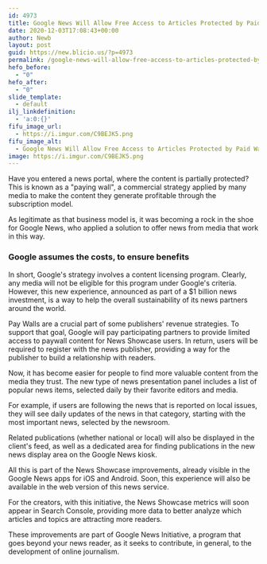 ```yaml
---
id: 4973
title: Google News Will Allow Free Access to Articles Protected by Paid Walls
date: 2020-12-03T17:08:43+00:00
author: Newb
layout: post
guid: https://new.blicio.us/?p=4973
permalink: /google-news-will-allow-free-access-to-articles-protected-by-paid-walls/
hefo_before:
  - "0"
hefo_after:
  - "0"
slide_template:
  - default
ilj_linkdefinition:
  - 'a:0:{}'
fifu_image_url:
  - https://i.imgur.com/C9BEJK5.png
fifu_image_alt:
  - Google News Will Allow Free Access to Articles Protected by Paid Walls
image: https://i.imgur.com/C9BEJK5.png
---
```

Have you entered a news portal, where the content is partially protected? This is known as a "paying wall", a commercial strategy applied by many media to make the content they generate profitable through the subscription model.

As legitimate as that business model is, it was becoming a rock in the shoe for Google News, who applied a solution to offer news from media that work in this way.

### Google assumes the costs, to ensure benefits

In short, Google's strategy involves a content licensing program. Clearly, any media will not be eligible for this program under Google's criteria. However, this new experience, announced as part of a $1 billion news investment, is a way to help the overall sustainability of its news partners around the world.

Pay Walls are a crucial part of some publishers' revenue strategies. To support that goal, Google will pay participating partners to provide limited access to paywall content for News Showcase users. In return, users will be required to register with the news publisher, providing a way for the publisher to build a relationship with readers.

Now, it has become easier for people to find more valuable content from the media they trust. The new type of news presentation panel includes a list of popular news items, selected daily by their favorite editors and media.

For example, if users are following the news that is reported on local issues, they will see daily updates of the news in that category, starting with the most important news, selected by the newsroom. 

Related publications (whether national or local) will also be displayed in the client's feed, as well as a dedicated area for finding publications in the new news display area on the Google News kiosk.

All this is part of the News Showcase improvements, already visible in the Google News apps for iOS and Android. Soon, this experience will also be available in the web version of this news service.

For the creators, with this initiative, the News Showcase metrics will soon appear in Search Console, providing more data to better analyze which articles and topics are attracting more readers.

These improvements are part of Google News Initiative, a program that goes beyond your news reader, as it seeks to contribute, in general, to the development of online journalism.